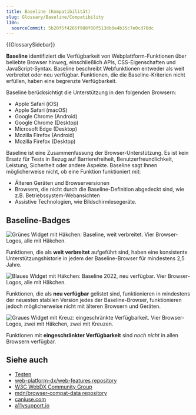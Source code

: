 ```yaml
---
title: Baseline (Kompatibilität)
slug: Glossary/Baseline/Compatibility
l10n:
  sourceCommit: 5b20f5f4265f988f80f513db0e4b35c7e0cd70dc
---
```


{{GlossarySidebar}}

**Baseline** identifiziert die Verfügbarkeit von Webplattform-Funktionen über beliebte Browser hinweg, einschließlich APIs, CSS-Eigenschaften und JavaScript-Syntax. Baseline beschreibt Webfunktionen entweder als weit verbreitet oder neu verfügbar. Funktionen, die die Baseline-Kriterien nicht erfüllen, haben eine begrenzte Verfügbarkeit.

Baseline berücksichtigt die Unterstützung in den folgenden Browsern:

- Apple Safari (iOS)
- Apple Safari (macOS)
- Google Chrome (Android)
- Google Chrome (Desktop)
- Microsoft Edge (Desktop)
- Mozilla Firefox (Android)
- Mozilla Firefox (Desktop)

Baseline ist eine Zusammenfassung der Browser-Unterstützung. Es ist kein Ersatz für Tests in Bezug auf Barrierefreiheit, Benutzerfreundlichkeit, Leistung, Sicherheit oder andere Aspekte. Baseline sagt Ihnen möglicherweise nicht, ob eine Funktion funktioniert mit:

- Älteren Geräten und Browserversionen
- Browsern, die nicht durch die Baseline-Definition abgedeckt sind, wie z.B. Betriebssystem-Webansichten
- Assistive Technologien, wie Bildschirmlesegeräte.

## Baseline-Badges

![Grünes Widget mit Häkchen: Baseline, weit verbreitet. Vier Browser-Logos, alle mit Häkchen.](high.png)

Funktionen, die als **weit verbreitet** aufgeführt sind, haben eine konsistente Unterstützungshistorie in jedem der Baseline-Browser für mindestens 2,5 Jahre.

![Blaues Widget mit Häkchen: Baseline 2022, neu verfügbar. Vier Browser-Logos, alle mit Häkchen.](limited.png)

Funktionen, die als **neu verfügbar** gelistet sind, funktionieren in mindestens der neuesten stabilen Version jedes der Baseline-Browser, funktionieren jedoch möglicherweise nicht mit älteren Browsern und Geräten.

![Graues Widget mit Kreuz: eingeschränkte Verfügbarkeit. Vier Browser-Logos, zwei mit Häkchen, zwei mit Kreuzen.](low.png)

Funktionen mit **eingeschränkter Verfügbarkeit** sind _noch nicht_ in allen Browsern verfügbar.

## Siehe auch

- [Testen](/de/docs/Learn_web_development/Extensions/Testing)
- [web-platform-dx/web-features repository](https://github.com/web-platform-dx/web-features)
- [W3C WebDX Community Group](https://www.w3.org/community/webdx/)
- [mdn/browser-compat-data repository](https://github.com/mdn/browser-compat-data)
- [caniuse.com](https://caniuse.com/)
- [a11ysupport.io](https://a11ysupport.io/)
